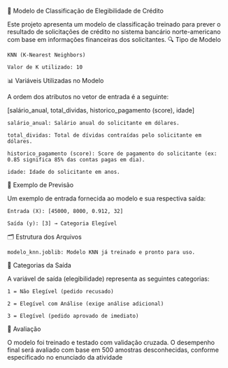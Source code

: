 📌 Modelo de Classificação de Elegibilidade de Crédito

Este projeto apresenta um modelo de classificação treinado para prever o resultado de solicitações de crédito no sistema bancário norte-americano com base em informações financeiras dos solicitantes.
🔍 Tipo de Modelo

    KNN (K-Nearest Neighbors)

    Valor de K utilizado: 10

📊 Variáveis Utilizadas no Modelo

A ordem dos atributos no vetor de entrada é a seguinte:

[salário_anual, total_dividas, historico_pagamento (score), idade]

    salário_anual: Salário anual do solicitante em dólares.

    total_dividas: Total de dívidas contraídas pelo solicitante em dólares.

    historico_pagamento (score): Score de pagamento do solicitante (ex: 0.85 significa 85% das contas pagas em dia).

    idade: Idade do solicitante em anos.

🎯 Exemplo de Previsão

Um exemplo de entrada fornecida ao modelo e sua respectiva saída:

    Entrada (X): [45000, 8000, 0.912, 32]

    Saída (y): [3] → Categoria Elegível

🗂️ Estrutura dos Arquivos

    modelo_knn.joblib: Modelo KNN já treinado e pronto para uso.

🧾 Categorias da Saída

A variável de saída (elegibilidade) representa as seguintes categorias:

    1 = Não Elegível (pedido recusado)

    2 = Elegível com Análise (exige análise adicional)

    3 = Elegível (pedido aprovado de imediato)

🧪 Avaliação

O modelo foi treinado e testado com validação cruzada. O desempenho final será avaliado com base em 500 amostras desconhecidas, conforme especificado no enunciado da atividade
